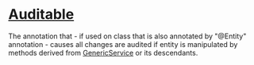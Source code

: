 # [Auditable](https://code.google.com/p/fishear/source/browse/fishear-data-audit/src/main/java/net/fishear/data/audit/annotations/Auditable.java) #

The annotation that - if used on class that is also annotated by "@Entity" annotation - causes all changes are audited if entity is manipulated by methods derived from [GenericService](GenericService.md) or its descendants.